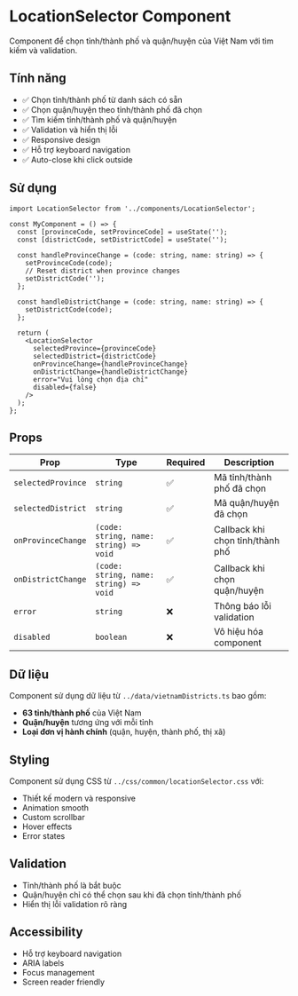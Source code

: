 # LocationSelector Component

Component để chọn tỉnh/thành phố và quận/huyện của Việt Nam với tìm kiếm và validation.

## Tính năng

- ✅ Chọn tỉnh/thành phố từ danh sách có sẵn
- ✅ Chọn quận/huyện theo tỉnh/thành phố đã chọn
- ✅ Tìm kiếm tỉnh/thành phố và quận/huyện
- ✅ Validation và hiển thị lỗi
- ✅ Responsive design
- ✅ Hỗ trợ keyboard navigation
- ✅ Auto-close khi click outside

## Sử dụng

```tsx
import LocationSelector from '../components/LocationSelector';

const MyComponent = () => {
  const [provinceCode, setProvinceCode] = useState('');
  const [districtCode, setDistrictCode] = useState('');

  const handleProvinceChange = (code: string, name: string) => {
    setProvinceCode(code);
    // Reset district when province changes
    setDistrictCode('');
  };

  const handleDistrictChange = (code: string, name: string) => {
    setDistrictCode(code);
  };

  return (
    <LocationSelector
      selectedProvince={provinceCode}
      selectedDistrict={districtCode}
      onProvinceChange={handleProvinceChange}
      onDistrictChange={handleDistrictChange}
      error="Vui lòng chọn địa chỉ"
      disabled={false}
    />
  );
};
```

## Props

| Prop | Type | Required | Description |
|------|------|----------|-------------|
| `selectedProvince` | `string` | ✅ | Mã tỉnh/thành phố đã chọn |
| `selectedDistrict` | `string` | ✅ | Mã quận/huyện đã chọn |
| `onProvinceChange` | `(code: string, name: string) => void` | ✅ | Callback khi chọn tỉnh/thành phố |
| `onDistrictChange` | `(code: string, name: string) => void` | ✅ | Callback khi chọn quận/huyện |
| `error` | `string` | ❌ | Thông báo lỗi validation |
| `disabled` | `boolean` | ❌ | Vô hiệu hóa component |

## Dữ liệu

Component sử dụng dữ liệu từ `../data/vietnamDistricts.ts` bao gồm:

- **63 tỉnh/thành phố** của Việt Nam
- **Quận/huyện** tương ứng với mỗi tỉnh
- **Loại đơn vị hành chính** (quận, huyện, thành phố, thị xã)

## Styling

Component sử dụng CSS từ `../css/common/locationSelector.css` với:

- Thiết kế modern và responsive
- Animation smooth
- Custom scrollbar
- Hover effects
- Error states

## Validation

- Tỉnh/thành phố là bắt buộc
- Quận/huyện chỉ có thể chọn sau khi đã chọn tỉnh/thành phố
- Hiển thị lỗi validation rõ ràng

## Accessibility

- Hỗ trợ keyboard navigation
- ARIA labels
- Focus management
- Screen reader friendly
